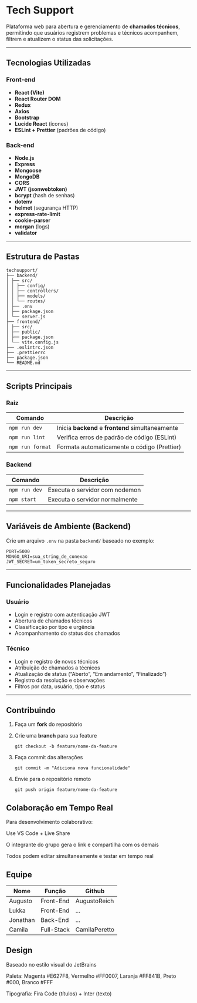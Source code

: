 # Tech Support

Plataforma web para abertura e gerenciamento de **chamados técnicos**, permitindo que usuários registrem problemas e técnicos acompanhem, filtrem e atualizem o status das solicitações.

---

##  Tecnologias Utilizadas

###  Front-end
- **React (Vite)**
- **React Router DOM**
- **Redux**
- **Axios**
- **Bootstrap**
- **Lucide React** (ícones)
- **ESLint + Prettier** (padrões de código)

###  Back-end
- **Node.js**
- **Express**
- **Mongoose**
- **MongoDB**
- **CORS**
- **JWT (jsonwebtoken)**
- **bcrypt** (hash de senhas)
- **dotenv**
- **helmet** (segurança HTTP)
- **express-rate-limit**
- **cookie-parser**
- **morgan** (logs)
- **validator**

---

##  Estrutura de Pastas
```
techsupport/
├── backend/
│ ├── src/
│ │ ├── config/
│ │ ├── controllers/
│ │ ├── models/
│ │ └── routes/
│ ├── .env
│ ├── package.json
│ └── server.js
├── frontend/
│ ├── src/
│ ├── public/
│ ├── package.json
│ └── vite.config.js
├── .eslintrc.json
├── .prettierrc
├── package.json
└── README.md
```
---

##  Scripts Principais

### Raiz
| Comando | Descrição |
|----------|------------|
| `npm run dev` | Inicia **backend** e **frontend** simultaneamente |
| `npm run lint` | Verifica erros de padrão de código (ESLint) |
| `npm run format` | Formata automaticamente o código (Prettier) |

### Backend
| Comando | Descrição |
|----------|------------|
| `npm run dev` | Executa o servidor com nodemon |
| `npm start` | Executa o servidor normalmente |

---

##  Variáveis de Ambiente (Backend)

Crie um arquivo `.env` na pasta `backend/` baseado no exemplo:
```
PORT=5000
MONGO_URI=sua_string_de_conexao
JWT_SECRET=um_token_secreto_seguro
```
---

##  Funcionalidades Planejadas

###  Usuário
- Login e registro com autenticação JWT  
- Abertura de chamados técnicos  
- Classificação por tipo e urgência  
- Acompanhamento do status dos chamados  

###  Técnico
- Login e registro de novos técnicos  
- Atribuição de chamados a técnicos  
- Atualização de status (“Aberto”, “Em andamento”, “Finalizado”)  
- Registro da resolução e observações  
- Filtros por data, usuário, tipo e status  

---

##  Contribuindo

1. Faça um **fork** do repositório  
2. Crie uma **branch** para sua feature  
   ```
   git checkout -b feature/nome-da-feature
   ```

3. Faça commit das alterações
    ```
    git commit -m "Adiciona nova funcionalidade"
    ```

4. Envie para o repositório remoto
    ```
    git push origin feature/nome-da-feature
    ```

## Colaboração em Tempo Real
Para desenvolvimento colaborativo:

Use VS Code + Live Share

O integrante do grupo gera o link e compartilha com os demais

Todos podem editar simultaneamente e testar em tempo real

## Equipe

| Nome | Função | Github
|----------|------------|------------|
| Augusto | Front-End | AugustoReich |
| Lukka | Front-End | ... |
| Jonathan | Back-End | ... |
| Camila | Full-Stack | CamilaPeretto |

## Design
Baseado no estilo visual do JetBrains

Paleta: Magenta #E627F8, Vermelho #FF0007, Laranja #FF841B, Preto #000, Branco #FFF

Tipografia: Fira Code (títulos) + Inter (texto)